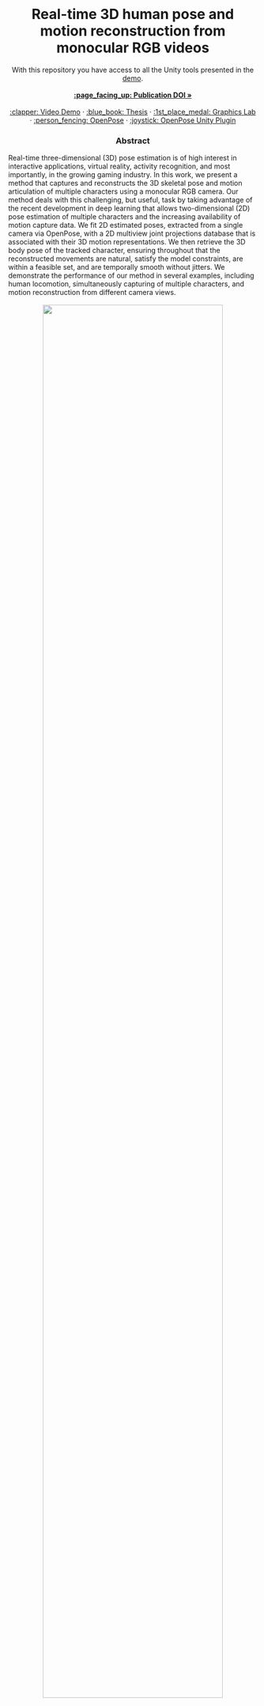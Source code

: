 
<!-- PROJECT LOGO -->
<br />
<div align="center">
  <h1 align="center">Real-time 3D human pose and motion reconstruction from monocular RGB videos</h3>
  <p align="center">
    With this repository you have access to all the Unity tools presented in the <a href="https://www.youtube.com/watch?v=vyZjVTGWUUk">demo</a>. 
    <br />
    <br />
    <a href="https://onlinelibrary.wiley.com/doi/full/10.1002/cav.1887"><strong>:page_facing_up: Publication DOI »</strong></a>
    <br />
    <br />
    <a href="https://www.youtube.com/watch?v=vyZjVTGWUUk">:clapper: Video Demo</a>
    ·
    <a href="https://graphics.cs.ucy.ac.cy/files/Thesis_Anastasios.pdf">:blue_book: Thesis</a>
    ·
    <a href="https://graphics.cs.ucy.ac.cy/home">:1st_place_medal: Graphics Lab</a>
    ·
    <a href="https://github.com/CMU-Perceptual-Computing-Lab/openpose">:person_fencing: OpenPose</a>
    ·
    <a href="https://github.com/CMU-Perceptual-Computing-Lab/openpose_unity_plugin">:joystick: OpenPose Unity Plugin</a>
  </p>
</div>



<p align="center">
  <h3 align="center">Abstract</h3>
 </p>
Real-time three-dimensional (3D) pose estimation is of high interest in interactive applications, virtual reality, activity recognition, and most importantly, in the growing gaming industry. In this work, we present a method that captures and reconstructs the 3D skeletal pose and motion articulation of multiple characters using a monocular RGB camera. Our method deals with this challenging, but useful, task by taking advantage of the recent development in deep learning that allows two-dimensional (2D) pose estimation of multiple characters and the increasing availability of motion capture data. We fit 2D estimated poses, extracted from a single camera via OpenPose, with a 2D multiview joint projections database that is associated with their 3D motion representations. We then retrieve the 3D body pose of the tracked character, ensuring throughout that the reconstructed movements are natural, satisfy the model constraints, are within a feasible set, and are temporally smooth without jitters. We demonstrate the performance of our method in several examples, including human locomotion, simultaneously capturing of multiple characters, and motion reconstruction from different camera views.
    <br />
    <br />
<div align="center">
  <a href="https://user-images.githubusercontent.com/31446189/140064054-ce6a6b21-d94c-4933-bd31-e4ebdfdd5fea.png">
    <img src="https://user-images.githubusercontent.com/31446189/140064054-ce6a6b21-d94c-4933-bd31-e4ebdfdd5fea.png" width="85%">
  </a>
</div>
    <br />
    <br />

<!-- GETTING STARTED -->
## Getting Started

This project runs on **Unity Engine 2020.3.24f1 LTS**, on **Windows** Operating System.

To run the **Real-Time** feature, you will need:
- to have a webcam connected to your pc.
- to follow steps 2,3 from Installation below, to complete the OpenPose setup.

Otherwise, you can explore the offline features.

### Installation

1. Clone the repo
   ```sh
   git clone https://github.com/tasyiann/2Dto3DMotion
   ```
2. *(For Real-Time usage)* Install trained models for OpenPose, by running the script:
   ```
   Assets/StreamingAssets/getModels.bat
   ```
3. *(For Real-Time usage)* Install OpenPose plugins, by running the script:
   ```
   Assets/OpenPose/getPlugins.bat
   ```

<!-- USAGE -->
## Usage
Always, start with the ```0-MAIN_SCENE_LOAD DATABASE``` scene, to automatically load the dataset.

Then, proceed either with Offline, or Real-Time.

### Offline
- Run the ```0-MAIN_SCENE_LOAD DATABASE``` scene.
- Click on ```Input``` and select the example scenario from ```Scenarios\example```.
- Click on ```GO OFFLINE```. 
- Navigate through the different views, using the UI.

### Real-Time
- Run the ```0-MAIN_SCENE_LOAD DATABASE``` scene.
- Click on ```GO REAL-TIME```
- Make sure you have completed the OpenPose setup from the Installation steps.
- A webcam is required.




<!-- LICENSE -->
## License

Distributed under the GNU Affero General Public License v3.0 License. See `LICENSE.txt` for more information.


<!-- ACKNOWLEDGMENTS -->
## Acknowledgments

* [OpenPose](https://github.com/CMU-Perceptual-Computing-Lab/openpose)
* [OpenPose Unity Plugin](https://github.com/CMU-Perceptual-Computing-Lab/openpose_unity_plugin)
* [Winterdust](https://winterdust.itch.io/bvhimporterexporter)
